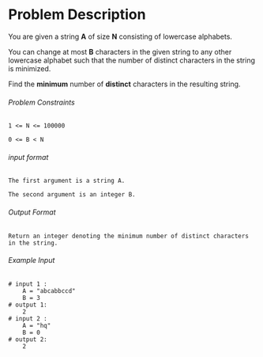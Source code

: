 # Problem Description

You are given a string **A** of size **N** consisting of lowercase alphabets.

You can change at most **B** characters in the given string to any other lowercase alphabet such that the number of distinct characters in the string is minimized.

Find the **minimum** number of **distinct** characters in the resulting string.

###### Problem Constraints

```
1 <= N <= 100000

0 <= B < N
```

###### input format

``` 
The first argument is a string A.

The second argument is an integer B.
```

###### Output Format

```
Return an integer denoting the minimum number of distinct characters in the string.
```

###### Example Input

```
# input 1 : 
    A = "abcabbccd"
    B = 3
# output 1: 
    2
# input 2 : 
    A = "hq"
    B = 0
# output 2: 
    2
```
